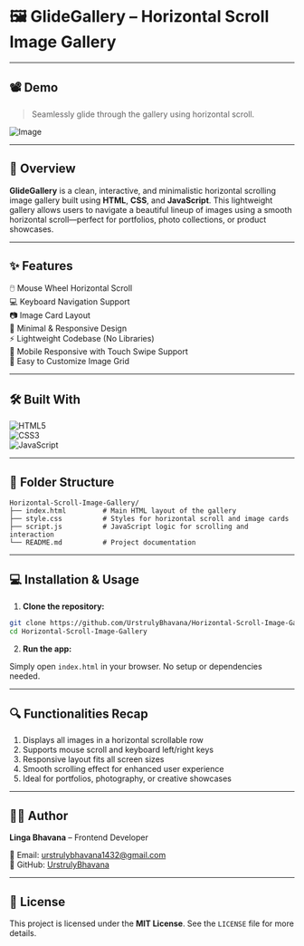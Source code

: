 # 🖼️ GlideGallery – Horizontal Scroll Image Gallery

---

## 📽️ Demo

> Seamlessly glide through the gallery using horizontal scroll.

![Image](https://github.com/user-attachments/assets/4bc7b554-8ce2-45ca-86cb-c0b67d73e7c4)

---

## 🧾 Overview

**GlideGallery** is a clean, interactive, and minimalistic horizontal scrolling image gallery built using **HTML**, **CSS**, and **JavaScript**. This lightweight gallery allows users to navigate a beautiful lineup of images using a smooth horizontal scroll—perfect for portfolios, photo collections, or product showcases.

---

## ✨ Features

🖱️ Mouse Wheel Horizontal Scroll  
💻 Keyboard Navigation Support  
📷 Image Card Layout  
🎨 Minimal & Responsive Design  
⚡ Lightweight Codebase (No Libraries)  
📱 Mobile Responsive with Touch Swipe Support  
🧼 Easy to Customize Image Grid  

---

## 🛠️ Built With

![HTML5](https://img.shields.io/badge/-HTML5-E34F26?logo=html5&logoColor=white&style=flat-square)  
![CSS3](https://img.shields.io/badge/-CSS3-1572B6?logo=css3&logoColor=white&style=flat-square)  
![JavaScript](https://img.shields.io/badge/-JavaScript-F7DF1E?logo=javascript&logoColor=black&style=flat-square)

---

## 📁 Folder Structure

```plaintext
Horizontal-Scroll-Image-Gallery/
├── index.html         # Main HTML layout of the gallery
├── style.css          # Styles for horizontal scroll and image cards
├── script.js          # JavaScript logic for scrolling and interaction
└── README.md          # Project documentation
```

---

## 💻 Installation & Usage

1. **Clone the repository:**

```bash
git clone https://github.com/UrstrulyBhavana/Horizontal-Scroll-Image-Gallery.git
cd Horizontal-Scroll-Image-Gallery
```

2. **Run the app:**

Simply open `index.html` in your browser. No setup or dependencies needed.

---

## 🔍 Functionalities Recap

1. Displays all images in a horizontal scrollable row  
2. Supports mouse scroll and keyboard left/right keys  
3. Responsive layout fits all screen sizes  
4. Smooth scrolling effect for enhanced user experience  
5. Ideal for portfolios, photography, or creative showcases  

---

## 🙋‍♀️ Author

**Linga Bhavana** – Frontend Developer  

📧 Email: [urstrulybhavana1432@gmail.com](mailto:urstrulybhavana1432@gmail.com)  
🐙 GitHub: [UrstrulyBhavana](https://github.com/UrstrulyBhavana)

---

## 📜 License

This project is licensed under the **MIT License**. See the `LICENSE` file for more details.
